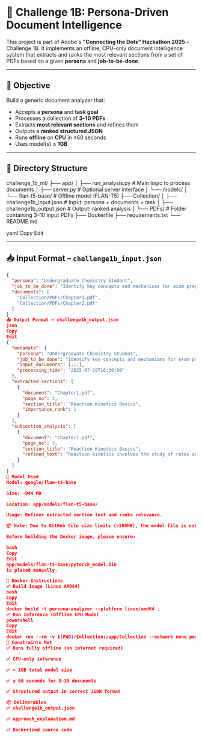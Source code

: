 # 📘 Challenge 1B: Persona-Driven Document Intelligence

This project is part of Adobe's **"Connecting the Dots" Hackathon 2025** – Challenge 1B. It implements an offline, CPU-only document intelligence system that extracts and ranks the most relevant sections from a set of PDFs based on a given **persona** and **job-to-be-done**.

---

## 🚀 Objective

Build a generic document analyzer that:
- Accepts a **persona** and **task goal**
- Processes a collection of **3–10 PDFs**
- Extracts **most relevant sections** and refines them
- Outputs a **ranked structured JSON**
- Runs **offline** on **CPU** in ≤60 seconds
- Uses model(s) ≤ **1GB**

---

## 📁 Directory Structure

challenge_1b_ml/
├── app/
│ ├── run_analysis.py # Main logic to process documents
│ ├── server.py # Optional server interface
│ └── models/
│ └── flan-t5-base/ # Offline model (FLAN-T5)
├── Collection/
│ ├── challenge1b_input.json # Input: persona + documents + task
│ ├── challenge1b_output.json # Output: ranked analysis
│ └── PDFs/ # Folder containing 3–10 input PDFs
├── Dockerfile
├── requirements.txt
└── README.md

yaml
Copy
Edit

---

## 📥 Input Format – `challenge1b_input.json`

```json
{
  "persona": "Undergraduate Chemistry Student",
  "job_to_be_done": "Identify key concepts and mechanisms for exam preparation on reaction kinetics",
  "documents": [
    "Collection/PDFs/Chapter1.pdf",
    "Collection/PDFs/Chapter2.pdf"
  ]
}
📤 Output Format – challenge1b_output.json
json
Copy
Edit
{
  "metadata": {
    "persona": "Undergraduate Chemistry Student",
    "job_to_be_done": "Identify key concepts and mechanisms for exam preparation on reaction kinetics",
    "input_documents": [...],
    "processing_time": "2025-07-28T16:30:00"
  },
  "extracted_sections": [
    {
      "document": "Chapter1.pdf",
      "page_no": 3,
      "section_title": "Reaction Kinetics Basics",
      "importance_rank": 1
    }
  ],
  "subsection_analysis": [
    {
      "document": "Chapter1.pdf",
      "page_no": 3,
      "section_title": "Reaction Kinetics Basics",
      "refined_text": "Reaction kinetics involves the study of rates and mechanisms..."
    }
  ]
}
🧠 Model Used
Model: google/flan-t5-base

Size: ~944 MB

Location: app/models/flan-t5-base/

Usage: Refines extracted section text and ranks relevance.

📦 Note: Due to GitHub file size limits (>100MB), the model file is not included in the repo.

Before building the Docker image, please ensure:

bash
Copy
Edit
app/models/flan-t5-base/pytorch_model.bin
is placed manually.

🐳 Docker Instructions
✅ Build Image (Linux AMD64)
bash
Copy
Edit
docker build -t persona-analyzer --platform linux/amd64 .
✅ Run Inference (Offline CPU Mode)
powershell
Copy
Edit
docker run --rm -v ${PWD}/Collection:/app/Collection --network none persona-analyzer
📌 Constraints Met
✅ Runs fully offline (no internet required)

✅ CPU-only inference

✅ < 1GB total model size

✅ ≤ 60 seconds for 3–10 documents

✅ Structured output in correct JSON format

📦 Deliverables
✅ challenge1b_output.json

✅ approach_explanation.md

✅ Dockerized source code
